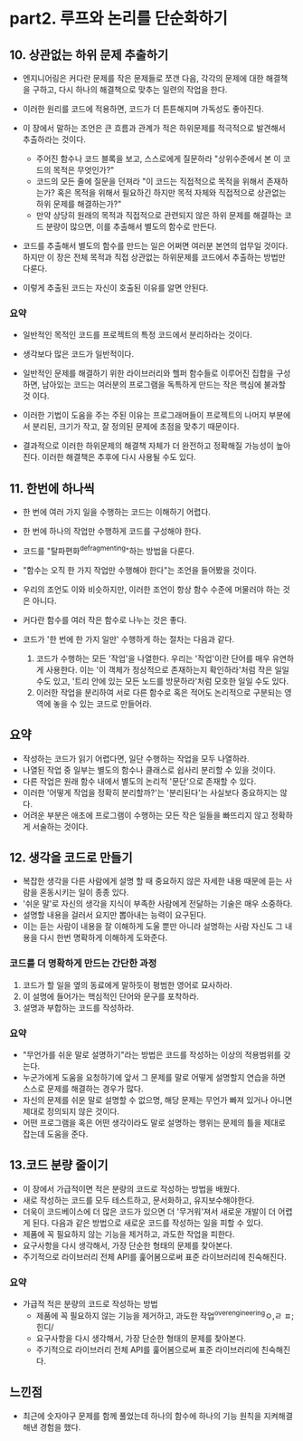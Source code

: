 # part2. 루프와 논리를 단순화하기
## 10. 상관없는 하위 문제 추출하기
* 엔지니어링은 커다란 문제를 작은 문제들로 쪼갠 다음, 각각의 문제에 대한 해결책을 구하고, 다시 하나의 해결책으로 맞추는 일련의 작업을 한다. 
* 이러한 원리를 코드에 적용하면, 코드가 더 튼튼해지며 가독성도 좋아진다.
* 이 장에서 말하는 조언은 큰 흐름과 관계가 적은 하위문제를 적극적으로 발견해서 추출하라는 것이다. 
    * 주어진 함수나 코드 블록을 보고, 스스로에게 질문하라 "상위수준에서 본 이 코드의 목적은 무엇인가?"
    * 코드의 모든 줄에 질문을 던져라 "이 코드는 직접적으로 목적을 위해서 존재하는가? 혹은 목적을 위해서 필요하긴 하지만 목적 자체와 직접적으로 상관없는 하위 문제를 해결하는가?"
    * 만약 상당히 원래의 목적과 직접적으로 관련되지 않은 하위 문제를 해결하는 코드 분량이 많으면, 이를 추출해서 별도의 함수로 만든다. 

* 코드를 추출해서 별도의 함수를 만드는 일은 어쩌면 여러분 본연의 업무일 것이다. 하지만 이 장은 전체 목적과 직접 상관없는 하위문제를 코드에서 추출하는 방법만 다룬다.
* 이렇게 추출된 코드는 자신이 호출된 이유를 알면 안된다. 

### 요약
* 일반적인 목적인 코드를 프로젝트의 특정 코드에서 분리하라는 것이다.
* 생각보다 많은 코드가 일반적이다. 
* 일반적인 문제를 해결하기 위한 라이브러리와 헬퍼 함수들로 이루어진 집합을 구성하면, 남아있는 코드는 여러분의 프로그램을 독특하게 만드는 작은 핵심에 불과할 것 이다.

* 이러한 기법이 도움을 주는 주된 이유는 프로그래머들이 프로젝트의 나머지 부분에서 분리된, 크기가 작고, 잘 정의된 문제에 초점을 맞추기 때문이다.
* 결과적으로 이러한 하위문제의 해결책 자체가 더 완전하고 정확해질 가능성이 높아진다. 이러한 해결책은 추후에 다시 사용될 수도 있다.


## 11. 한번에 하나씩
* 한 번에 여러 가지 일을 수행하는 코드는 이해하기 어렵다.
* 한 번에 하나의 작업만 수행하게 코드를 구성해야 한다.
* 코드를 "탈파편화<sup>defragmenting</sup>"하는 방법을 다룬다.
* "함수는 오직 한 가지 작업만 수행해야 한다"는 조언을 들어봤을 것이다. 
* 우리의 조언도 이와 비슷하지만, 이러한 조언이 항상 함수 수준에 머물러야 하는 것은 아니다.
* 커다란 함수를 여러 작은 함수로 나누는 것은 좋다.

* 코드가 '한 번에 한 가지 일만' 수행하게 하는 절차는 다음과 같다.
  1. 코드가 수행하는 모든 '작업'을 나열한다. 우리는 '작업'이란 단어를 매우 유연하게 사용한다. 이는 '이 객체가 정상적으로 존재하는지 확인하라'처럼 작은 일일 수도 있고, '트리 안에 있는 모든 노드를 방문하라'처럼 모호한 일일 수도 있다.
  2. 이러한 작업을 분리하여 서로 다른 함수로 혹은 적어도 논리적으로 구분되는 영역에 놓을 수 있는 코드로 만들어라.

## 요약
* 작성하는 코드가 읽기 어렵다면, 일단 수행하는 작업을 모두 나열하라. 
* 나열된 작업 중 일부는 별도의 함수나 클래스로 쉽사리 분리할 수 있을 것이다.
* 다른 작업은 원래 함수 내에서 별도의 논리적 '문단'으로 존재할 수 있다.
* 이러한 '어떻게 작업을 정확히 분리할까?'는 '분리된다'는 사실보다 중요하지는 않다.
* 어려운 부분은 애초에 프로그램이 수행하는 모든 작은 일들을 빠뜨리지 않고 정확하게 서술하는 것이다.



## 12. 생각을 코드로 만들기
* 복잡한 생각을 다른 사람에게 설명 할 때 중요하지 않은 자세한 내용 때문에 듣는 사람을 혼동시키는 일이 종종 있다. 
* '쉬운 말'로 자신의 생각을 지식이 부족한 사람에게 전달하는 기술은 매우 소중하다. 
* 설명할 내용을 걸러서 요지만 뽑아내는 능력이 요구된다.
* 이는 듣는 사람이 내용을 잘 이해하게 도울 뿐만 아니라 설명하는 사람 자신도 그 내용을 다시 한번 명확하게 이해하게 도와준다.
### 코드를 더 명확하게 만드는 간단한 과정
1. 코드가 할 일을 옆의 동료에게 말하듯이 평범한 영어로 묘사하라.
2. 이 설명에 들어가는 핵심적인 단어와 문구를 포착하라.
3. 설명과 부합하는 코드를 작성하라.

### 요약
* "무언가를 쉬운 말로 설명하기"라는 방법은 코드를 작성하는 이상의 적용범위를 갖는다. 
* 누군가에게 도움을 요청하기에 앞서 그 문제를 말로 어떻게 설명할지 연습을 하면 스스로 문제를 해결하는 경우가 많다.
* 자신의 문제를 쉬운 말로 설명할 수 없으명, 해당 문제는 무언가 빠져 있거나 아니면 제대로 정의되지 않은 것이다.
* 어떤 프로그램을 혹은 어떤 생각이라도 말로 설명하는 행위는 문제의 틀을 제대로 잡는데 도움을 준다.




## 13.코드 분량 줄이기
* 이 장에서 가급적이면 적은 분량의 코드로 작성하는 방법을 배웠다.
* 새로 작성하는 코드를 모두 테스트하고, 문서화하고, 유지보수해야한다. 
* 더욱이 코드베이스에 더 많은 코드가 있으면 더 '무거워'져서 새로운 개발이 더 어렵게 된다.
다음과 같은 방법으로 새로운 코드를 작성하는 일을 피할 수 있다.
* 제품에 꼭 필요하지 않는 기능을 제거하고, 과도한 작업을 피한다.
* 요구사항을 다시 생각해서, 가장 단순한 형태의 문제를 찾아본다.
* 주기적으로 라이브러리 전체 API를 훑어봄으로써 표준 라이브러리에 친숙해진다.
### 요약
* 가급적 적은 분량의 코드로 작성하는 방법
  * 제품에 꼭 필요하지 않는 기능을 제거하고, 과도한 작업<sup>overengineering</sup>ㅇ,ㄹ ㅍ;힌디/
  * 요구사항을 다시 생각해서, 가장 단순한 형태의 문제를 찾아본다.
  * 주기적으로 라이브러리 전체 API를 훑어봄으로써 표준 라이브러리에 친숙해진다.

## 느낀점
* 최근에 숫자야구 문제를 함께 풀었는데 하나의 함수에 하나의 기능 원칙을 지켜해결해낸 경험을 했다.

